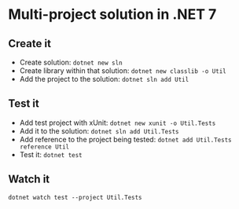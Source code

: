 # Multi-project solution in .NET 7

## Create it

- Create solution: `dotnet new sln`
- Create library within that solution: `dotnet new classlib -o Util`
- Add the project to the solution: `dotnet sln add Util`

## Test it

- Add test project with xUnit: `dotnet new xunit -o Util.Tests`
- Add it to the solution: `dotnet sln add Util.Tests`
- Add reference to the project being tested: `dotnet add Util.Tests reference Util`
- Test it: `dotnet test`

## Watch it

```shell
dotnet watch test --project Util.Tests
```
